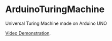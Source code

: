 # ArduinoTuringMachine
Universal Turing Machine made on Arduino UNO

[Video Demonstration](https://www.youtube.com/watch?v=uIPMmN-eOKU).
